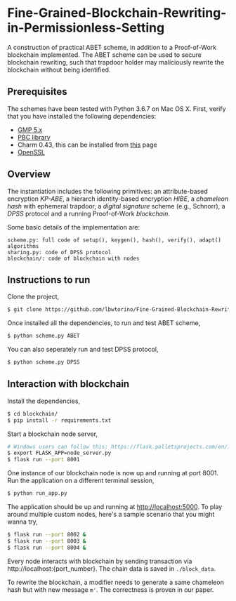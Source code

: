 # Fine-Grained-Blockchain-Rewriting-in-Permissionless-Setting

A construction of practical ABET scheme, in addition to a Proof-of-Work blockchain implemented.
The ABET scheme can be used to secure blockchain rewriting, such that trapdoor holder may maliciously rewrite the blockchain without being identified.

## Prerequisites

The schemes have been tested with Python 3.6.7 on Mac OS X. First, verify that you have installed the following dependencies:

- [GMP 5.x](https://gmplib.org)
- [PBC library](https://crypto.stanford.edu/pbc/download.html)
- Charm 0.43, this can be installed from [this](https://github.com/JHUISI/charm/releases) page
- [OpenSSL](https://www.openssl.org/source)

## Overview

The instantiation includes the following primitives: an attribute-based encryption *KP-ABE*,
a hierarch identity-based encryption *HIBE*, a *chameleon hash* with ephemeral trapdoor, a *digital signature* scheme (e.g., Schnorr), a *DPSS* protocol and a running Proof-of-Work *blockchain*.

Some basic details of the implementation are:
```
scheme.py: full code of setup(), keygen(), hash(), verify(), adapt() algorithms
sharing.py: code of DPSS protocol 
blockchain/: code of blockchain with nodes
```

## Instructions to run

Clone the project,

```sh
$ git clone https://github.com/lbwtorino/Fine-Grained-Blockchain-Rewriting-in-Permissionless-Setting.git
```

Once installed all the dependencies, to run and test ABET scheme, 
```sh
$ python scheme.py ABET
```

You can also seperately run and test DPSS protocol, 
```sh
$ python scheme.py DPSS
```

## Interaction with blockchain

Install the dependencies,

```sh
$ cd blockchain/
$ pip install -r requirements.txt
```

Start a blockchain node server,

```sh
# Windows users can follow this: https://flask.palletsprojects.com/en/1.1.x/cli/#application-discovery
$ export FLASK_APP=node_server.py
$ flask run --port 8001
```

One instance of our blockchain node is now up and running at port 8001.
Run the application on a different terminal session,

```sh
$ python run_app.py
```

The application should be up and running at [http://localhost:5000](http://localhost:5000).
To play around multiple custom nodes, here's a sample scenario that you might wanna try,

```sh
$ flask run --port 8002 &
$ flask run --port 8003 &
$ flask run --port 8004 &
```

Every node interacts with blockchain by sending transaction via http://localhost:{port_number}.
The chain data is saved in `./block_data`.

To rewrite the blockchain, a modifier needs to generate a same chameleon hash but with new message `m'`.
The correctness is proven in our paper.









